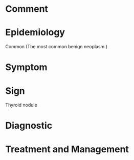 # Comment

# Epidemiology

Common
(The most common benign neoplasm.)

# Symptom

# Sign

Thyroid nodule

# Diagnostic

# Treatment and Management
